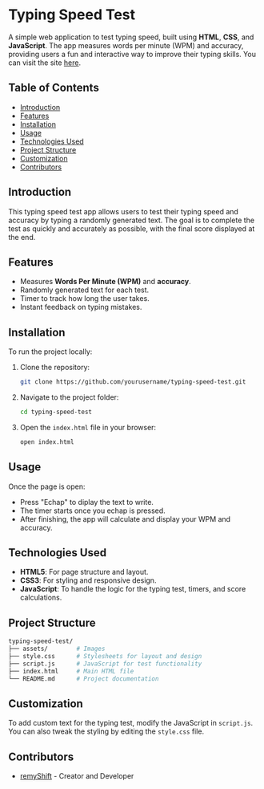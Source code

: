 # Typing Speed Test

A simple web application to test typing speed, built using **HTML**, **CSS**, and **JavaScript**. The app measures words per minute (WPM) and accuracy, providing users a fun and interactive way to improve their typing skills. You can visit the site [here](https://remyshift.github.io/PMP-JS_Typing_Speed_Test/).

## Table of Contents

- [Introduction](#introduction)
- [Features](#features)
- [Installation](#installation)
- [Usage](#usage)
- [Technologies Used](#technologies-used)
- [Project Structure](#project-structure)
- [Customization](#customization)
- [Contributors](#contributors)

## Introduction

This typing speed test app allows users to test their typing speed and accuracy by typing a randomly generated text. The goal is to complete the test as quickly and accurately as possible, with the final score displayed at the end.

## Features

- Measures **Words Per Minute (WPM)** and **accuracy**.
- Randomly generated text for each test.
- Timer to track how long the user takes.
- Instant feedback on typing mistakes.

## Installation

To run the project locally:

1. Clone the repository:

   ```bash
   git clone https://github.com/yourusername/typing-speed-test.git
   ```

2. Navigate to the project folder:

   ```bash
   cd typing-speed-test
   ```

3. Open the `index.html` file in your browser:

   ```bash
   open index.html
   ```

## Usage

Once the page is open:

- Press "Echap" to diplay the text to write.
- The timer starts once you echap is pressed.
- After finishing, the app will calculate and display your WPM and accuracy.

## Technologies Used

- **HTML5**: For page structure and layout.
- **CSS3**: For styling and responsive design.
- **JavaScript**: To handle the logic for the typing test, timers, and score calculations.

## Project Structure

```bash
typing-speed-test/
├── assets/        # Images
├── style.css      # Stylesheets for layout and design
├── script.js      # JavaScript for test functionality
├── index.html     # Main HTML file
└── README.md      # Project documentation
```

## Customization

To add custom text for the typing test, modify the JavaScript in `script.js`. You can also tweak the styling by editing the `style.css` file.

## Contributors

- [remyShift](https://github.com/remyShift) - Creator and Developer
